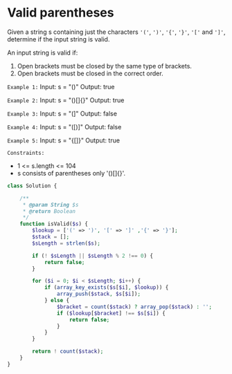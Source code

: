 # Valid parentheses

Given a string s containing just the characters `'('`, `')'`, `'{'`, `'}'`, `'['` and `']'`, determine if the input string is valid.

An input string is valid if:
1. Open brackets must be closed by the same type of brackets.
2. Open brackets must be closed in the correct order.



`Example 1:`
Input: s = "()"
Output: true

`Example 2:`
Input: s = "()[]{}"
Output: true

`Example 3:`
Input: s = "(]"
Output: false

`Example 4:`
Input: s = "([)]"
Output: false

`Example 5:`
Input: s = "{[]}"
Output: true


`Constraints:`
- 1 <= s.length <= 104
- s consists of parentheses only '()[]{}'.

```php
class Solution {

    /**
     * @param String $s
     * @return Boolean
     */
    function isValid($s) {
        $lookup = ['(' => ')', '[' => ']' ,'{' => '}'];
        $stack = [];
        $sLength = strlen($s);

        if (! $sLength || $sLength % 2 !== 0) {
            return false;
        }

        for ($i = 0; $i < $sLength; $i++) {
            if (array_key_exists($s[$i], $lookup)) {
                array_push($stack, $s[$i]);
            } else {
                $bracket = count($stack) ? array_pop($stack) : '';
                if ($lookup[$bracket] !== $s[$i]) {
                    return false;
                }
            }
        }

        return ! count($stack);
    }
}
```
